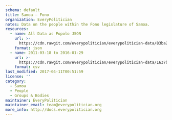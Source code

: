 ```yaml
---
schema: default
title: Samoa — Fono
organization: EveryPolitician
notes: Data on the people within the Fono legislature of Samoa.
resources:
  - name: All Data as Popolo JSON
    url: >-
      https://cdn.rawgit.com/everypolitician/everypolitician-data/83ba2a4492b2658246ea1878c315b0bb7235d6d0/data/Samoa/Parliament/ep-popolo-v1.0.json
    format: json
  - name: 2011-03-18 to 2016-01-29
    url: >-
      https://cdn.rawgit.com/everypolitician/everypolitician-data/1637b7eff2ae081bebb632f72780d36c021cba05/data/Samoa/Parliament/term-15.csv
    format: csv
last_modified: 2017-04-11T00:51:59
license: ''
category:
  - Samoa
  - People
  - Groups & Bodies
maintainer: EveryPolitician
maintainer_email: team@everypolitician.org
more_info: http://docs.everypolitician.org
---
```

